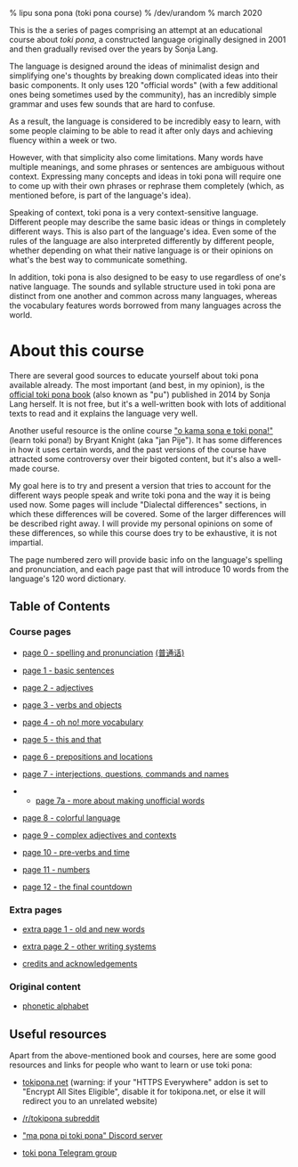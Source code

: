 % lipu sona pona (toki pona course)
% /dev/urandom
% march 2020

This is the a series of pages comprising an attempt at an educational course
about *toki pona*, a constructed language originally designed in 2001 and
then gradually revised over the years by Sonja Lang.

The language is designed around the ideas of minimalist design and simplifying
one's thoughts by breaking down complicated ideas into their basic components.
It only uses 120 "official words" (with a few additional ones being
sometimes used by the community), has an incredibly simple grammar and uses few
sounds that are hard to confuse.

As a result, the language is considered to be incredibly easy to learn, with
some people claiming to be able to read it after only days and achieving fluency
within a week or two.

However, with that simplicity also come limitations. Many words have multiple
meanings, and some phrases or sentences are ambiguous without context.
Expressing many concepts and ideas in toki pona will require one to come up with
their own phrases or rephrase them completely (which, as mentioned before, is
part of the language's idea).

Speaking of context, toki pona is a very context-sensitive language. Different
people may describe the same basic ideas or things in completely different ways.
This is also part of the language's idea. Even some of the rules of the language
are also interpreted differently by different people, whether depending on what
their native language is or their opinions on what's the best way to communicate
something.

In addition, toki pona is also designed to be easy to use regardless of one's
native language. The sounds and syllable structure used in toki pona are
distinct from one another and common across many languages, whereas the
vocabulary features words borrowed from many languages across the world.

# About this course

There are several good sources to educate yourself about toki pona available
already. The most important (and best, in my opinion), is the [official toki
pona book](https://tokipona.org/) (also known as "pu") published in 2014 by
Sonja Lang herself. It is not free, but it's a well-written book with lots of
additional texts to read and it explains the language very well.

Another useful resource is the online course ["o kama sona e toki
pona!"](http://tokipona.net/tp/janpije/okamasona.php) (learn toki pona!) by
Bryant Knight (aka "jan Pije"). It has some differences in how it uses certain
words, and the past versions of the course have attracted some controversy over
their bigoted content, but it's also a well-made course.

My goal here is to try and present a version that tries to account for the
different ways people speak and write toki pona and the way it is being used
now. Some pages will include "Dialectal differences" sections, in which these
differences will be covered. Some of the larger differences will be described
right away. I will provide my personal opinions on some of these differences, so
while this course does try to be exhaustive, it is not impartial.

The page numbered zero will provide basic info on the language's spelling and
pronunciation, and each page past that will introduce 10 words from the
language's 120 word dictionary.

## Table of Contents

### Course pages

* [page 0 - spelling and pronunciation](0.html) [(普通话)](zh_0.html)

* [page 1 - basic sentences](1.html)

* [page 2 - adjectives](2.html)

* [page 3 - verbs and objects](3.html)

* [page 4 - oh no! more vocabulary](4.html)

* [page 5 - this and that](5.html)

* [page 6 - prepositions and locations](6.html)

* [page 7 - interjections, questions, commands and names](7.html)

* * [page 7a - more about making unofficial words](7a.html)

* [page 8 - colorful language](8.html)

* [page 9 - complex adjectives and contexts](9.html)

* [page 10 - pre-verbs and time](10.html)

* [page 11 - numbers](11.html)

* [page 12 - the final countdown](12.html)

### Extra pages

* [extra page 1 - old and new words](x1.html)

* [extra page 2 - other writing systems](x2.html)

* [credits and acknowledgements](credits.html)

### Original content

* [phonetic alphabet](phonetic_alphabet.html)

## Useful resources

Apart from the above-mentioned book and courses, here are some good resources
and links for people who want to learn or use toki pona:

* [tokipona.net](http://tokipona.net) (warning: if your "HTTPS Everywhere" addon
  is set to "Encrypt All Sites Eligible", disable it for tokipona.net, or else
  it will redirect you to an unrelated website)

* [/r/tokipona subreddit](https://reddit.com/r/tokipona)

* ["ma pona pi toki pona" Discord server](https://discord.gg/XKzj3ex)

* [toki pona Telegram group](https://telegram.me/joinchat/BLVsYz92zHUp2h2TYp9kTA)

